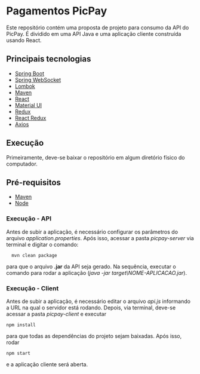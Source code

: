 # Pagamentos PicPay

Este repositório contém uma proposta de projeto para consumo da API do PicPay. É dividido em uma API Java e uma aplicação cliente construída usando React.

## Principais tecnologias

* [Spring Boot](https://spring.io/projects/spring-boot)
* [Spring WebSocket](https://docs.spring.io/spring-framework/docs/5.0.0.BUILD-SNAPSHOT/spring-framework-reference/html/websocket.html)
* [Lombok](https://projectlombok.org/)
* [Maven](http://maven.apache.org/)
* [React](https://pt-br.reactjs.org/)
* [Material UI](https://material-ui.com/)
* [Redux](https://redux.js.org/)
* [React Redux](https://react-redux.js.org/)
* [Axios](https://github.com/axios/axios)

## Execução

Primeiramente, deve-se baixar o repositório em algum diretório físico do computador.

## Pré-requisitos
* [Maven](http://maven.apache.org/)
* [Node](https://nodejs.org/en/)

### Execução - API

Antes de subir a aplicação, é necessário configurar os parâmetros do arquivo *application.properties*. Após isso, acessar a pasta *picpay-server* via terminal e digitar o comando:
```
  mvn clean package
```
para que o arquivo **.jar** da API seja gerado. Na sequência, executar o comando para rodar a aplicação (*java -jar target\NOME-APLICACAO.jar*).

### Execução - Client

Antes de subir a aplicação, é necessário editar o arquivo *api.js* informando a URL na qual o servidor está rodando. Depois, via terminal, deve-se acessar a pasta *picpay-client* e executar
```
npm install
``` 
para que todas as dependências do projeto sejam baixadas. Após isso, rodar
``` 
npm start 
```
e a aplicação cliente será aberta.
